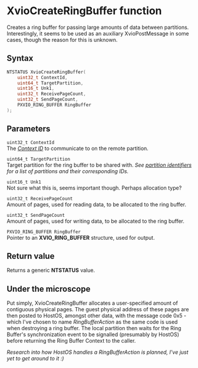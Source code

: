 # XvioCreateRingBuffer function
Creates a ring buffer for passing large amounts of data between partitions. Interestingly, it seems to be used as an auxiliary XvioPostMessage in some cases, though the reason for this is unknown.

## Syntax
```cpp title='C++'
NTSTATUS XvioCreateRingBuffer(
    uint32_t ContextId,
    uint64_t TargetPartition,
    uint16_t Unk1,
    uint32_t ReceivePageCount,
    uint32_t SendPageCount,
    PXVIO_RING_BUFFER RingBuffer
);
```

## Parameters
`uint32_t ContextId`  
The *[Context ID](../xvio-overview.md/#context-identifiers)* to communicate to on the remote partition.
  
`uint64_t TargetPartition`  
Target partition for the ring buffer to be shared with. *See [partition identifiers](../xvio-overview.md/#partition-identifiers) for a list of partitions and their corresponding IDs.*  
  
`uint16_t Unk1`  
Not sure what this is, seems important though. Perhaps allocation type?  

`uint32_t ReceivePageCount`  
Amount of pages, used for reading data, to be allocated to the ring buffer.  

`uint32_t SendPageCount`  
Amount of pages, used for writing data, to be allocated to the ring buffer.

`PXVIO_RING_BUFFER RingBuffer`  
Pointer to an **XVIO_RING_BUFFER** structure, used for output.  

## Return value
Returns a generic **NTSTATUS** value.

## Under the microscope
Put simply, XvioCreateRingBuffer allocates a user-specified amount of contiguous physical pages. The guest physical address of these pages are then posted to HostOS, amongst other data, with the message code 0x5 - which I've chosen to name *RingBufferAction* as the same code is used when destroying a ring buffer. The local partition then waits for the Ring Buffer's synchronization event to be signalled (presumably by HostOS) before returning the Ring Buffer Context to the caller.  
  
*Research into how HostOS handles a RingBufferAction is planned, I've just yet to get around to it :)*